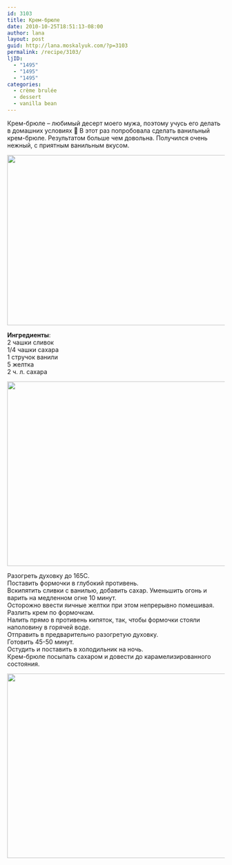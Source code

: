 ```yaml
---
id: 3103
title: Крем-брюле
date: 2010-10-25T18:51:13-08:00
author: lana
layout: post
guid: http://lana.moskalyuk.com/?p=3103
permalink: /recipe/3103/
ljID:
  - "1495"
  - "1495"
  - "1495"
categories:
  - crème brulée
  - dessert
  - vanilla bean
---
```

Крем-брюле – любимый десерт моего мужа, поэтому учусь его делать в домашних условиях 🙂 В этот раз попробовала сделать ванильный крем-брюле. Результатом больше чем довольна. Получился очень нежный, с приятным ванильным вкусом.

<img loading="lazy" class="alignnone" title="creme brulee" src="http://farm2.static.flickr.com/1194/5113631086_085e5d126b_z.jpg" alt="" width="640" height="394" /> 

**Ингредиенты**:  
2 чашки сливок  
1/4 чашки сахара  
1 стручок ванили  
5 желтка  
2 ч. л. сахара

<img loading="lazy" class="alignnone" title="creme brulee" src="http://farm2.static.flickr.com/1426/5113637270_89e221de8b_z.jpg" alt="" width="640" height="427" /> 

Разогреть духовку до 165С.  
Поставить формочки в глубокий противень.  
Вскипятить сливки с ванилью, добавить сахар. Уменьшить огонь и варить на медленном огне 10 минут.  
Осторожно ввести яичные желтки при этом непрерывно помешивая.  
Разлить крем по формочкам.  
Налить прямо в противень кипяток, так, чтобы формочки стояли наполовину в горячей воде.  
Отправить в предварительно разогретую духовку.  
Готовить 45-50 минут.  
Остудить и поставить в холодильник на ночь.  
Крем-брюле посыпать сахаром и довести до карамелизированного состояния.

<img loading="lazy" class="alignnone" title="creme brulee" src="http://farm2.static.flickr.com/1183/5113639996_89e51e74c4_z.jpg" alt="" width="640" height="427" />